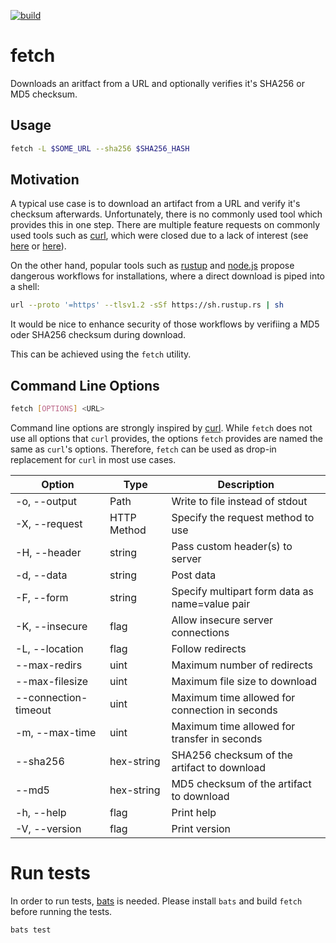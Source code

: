 [![build](https://github.com/falk-werner/fetch/actions/workflows/build.yaml/badge.svg)](https://github.com/falk-werner/fetch/actions/workflows/build.yaml)

# fetch

Downloads an aritfact from a URL and optionally verifies it's SHA256 or MD5 checksum.

## Usage

```bash
fetch -L $SOME_URL --sha256 $SHA256_HASH
```

## Motivation

A typical use case is to download an artifact from a URL and verify it's checksum afterwards.
Unfortunately, there is no commonly used tool which provides this in one step. There are
multiple feature requests on commonly used tools such as [curl](https://curl.se/), which 
were closed due to a lack of interest (see [here](https://github.com/curl/curl/issues/6836)
or [here](https://github.com/curl/curl/issues/1399)).

On the other hand, popular tools such as [rustup](https://rustup.rs/) and
[node.js](https://nodejs.org/en/download) propose dangerous workflows for installations,
where a direct download is piped into a shell:

```bash
url --proto '=https' --tlsv1.2 -sSf https://sh.rustup.rs | sh
```

It would be nice to enhance security of those workflows by verifiing a MD5 oder SHA256
checksum during download.

This can be achieved using the `fetch` utility.

## Command Line Options

```bash
fetch [OPTIONS] <URL>
```

Command line options are strongly inspired by [curl](https://curl.se/).
While `fetch` does not use all options that `curl` provides, the options `fetch` provides are
named the same as `curl`'s options. Therefore, `fetch` can be used as drop-in replacement for
`curl` in most use cases.

| Option | Type | Description |
| ------ | ---- | ----------- |
| -o, --output | Path | Write to file instead of stdout |
| -X, --request | HTTP Method | Specify the request method to use |
| -H, --header | string | Pass custom header(s) to server |
| -d, --data | string | Post data |
| -F, --form | string | Specify multipart form data as name=value pair |
| -K, --insecure | flag | Allow insecure server connections |
| -L, --location | flag | Follow redirects |
| --max-redirs | uint | Maximum number of redirects |
| --max-filesize | uint | Maximum file size to download |
| --connection-timeout | uint | Maximum time allowed for connection in seconds |
| -m, --max-time | uint | Maximum time allowed for transfer in seconds |
| --sha256 | hex-string | SHA256 checksum of the artifact to download |
| --md5 | hex-string | MD5 checksum of the artifact to download |
| -h, --help | flag | Print help |
| -V, --version | flag | Print version |

# Run tests

In order to run tests, [bats](https://github.com/bats-core/bats-core) is needed.
Please install `bats` and build `fetch` before running the tests.

```bash
bats test
```

